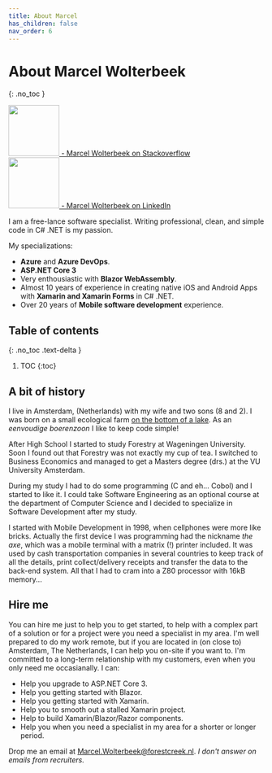 ```yaml
---
title: About Marcel
has_children: false
nav_order: 6
---
```


# About Marcel Wolterbeek
{: .no_toc }

<a href="https://stackoverflow.com/users/536241/marcel-w" target="_blank"><img src="https://www.forestbrook.net/assets/images/so-logo.png" width="100" /> - Marcel Wolterbeek on Stackoverflow</a>
<br/>
<a href="https://www.linkedin.com/in/marcel-wolterbeek-8338802/" target="_blank"><img src="https://www.forestbrook.net/assets/images/LI-Logo.png" width="100" /> - Marcel Wolterbeek on LinkedIn</a>

I am a free-lance software specialist. Writing professional, clean, and simple code in C# .NET is my passion.

My specializations:

- **Azure** and **Azure DevOps**.
- **ASP.NET Core 3**
- Very enthousiastic with **Blazor WebAssembly**.
- Almost 10 years of experience in creating native iOS and Android Apps with **Xamarin and Xamarin Forms** in C# .NET.
- Over 20 years of **Mobile software development** experience.

## Table of contents
{: .no_toc .text-delta }

1. TOC
{:toc}

## A bit of history

I live in Amsterdam, (Netherlands) with my wife and two sons (8 and 2). I was born on a small ecological farm [on the bottom of a lake](https://en.wikipedia.org/wiki/Haarlemmermeer). As an _eenvoudige boerenzoon_ I like to keep code simple!

After High School I started to study Forestry at Wageningen University. Soon I found out that Forestry was not exactly my cup of tea. I switched to Business Economics and managed to get a Masters degree (drs.) at the VU University Amsterdam.

During my study I had to do some programming (C and eh... Cobol) and I started to like it. I could take Software Engineering as an optional course at the department of Computer Science and I decided to specialize in Software Development after my study.

I started with Mobile Development in 1998, when cellphones were more like bricks. Actually the first device I was programming had the nickname _the axe_, which was a mobile terminal with a matrix (!) printer included. It was used by cash transportation companies in several countries to keep track of all the details, print collect/delivery receipts and transfer the data to the back-end system. All that I had to cram into a Z80 processor with 16kB memory...

## Hire me

You can hire me just to help you to get started, to help with a complex part of a solution or for a project were you need a specialist in my area. I'm well prepared to do my work remote, but if you are located in (on close to) Amsterdam, The Netherlands, I can help you on-site if you want to. I'm committed to a long-term relationship with my customers, even when you only need me occasianally. I can:

- Help you upgrade to ASP.NET Core 3.
- Help you getting started with Blazor.
- Help you getting started with Xamarin.
- Help you to smooth out a stalled Xamarin project.
- Help to build Xamarin/Blazor/Razor components.
- Help you when you need a specialist in my area for a shorter or longer period.

Drop me an email at Marcel.Wolterbeek@forestcreek.nl.
_I don't answer on emails from recruiters._
